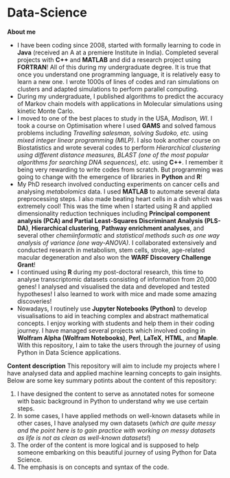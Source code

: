 # Data-Science
**About me**
- I have been coding since 2008, started with formally learning to code in **Java** (received an A at a premiere Institute in India). Completed several projects with **C++** and **MATLAB** and did a research project using **FORTRAN**! All of this during my undergraduate degree. It is true that once you understand one programming language, it is relatively easy to learn a new one. I wrote 1000s of lines of codes and ran simulations on clusters and adapted simulations to perform parallel computing. 
- During my undergraduate, I published algorithms to predict the accuracy of Markov chain models with applications in Molecular simulations using kinetic Monte Carlo. 
- I moved to one of the best places to study in the USA, *Madison, WI*. I took a course on Optimisation where I used **GAMS** and solved famous problems including *Travelling salesman, solving Sudoko, etc.* using *mixed integer linear programming (MILP)*. I also took another course on Biostatistics and wrote several codes to perform *Hierarchical clustering using different distance measures, BLAST (one of the most popular algorithms for searching DNA sequences), etc.* using **C++**. I remember it being very rewarding to write codes from scratch. But programming was going to change with the emergence of libraries in **Python** and **R**!
- My PhD research involved conducting experiments on cancer cells and analysing *metabolomics* data. I used **MATLAB** to automate several data preprocessing steps. I also made beating heart cells in a dish which was extremely cool! This was the time when I started using R and applied dimensionality reduction techniques including **Principal component analysis (PCA) and Partial Least-Squares Discriminant Analysis (PLS-DA)**, **Hierarchical clustering**, **Pathway enrichment analyses**, and several other *chemiinformatic* and *statistical methods such as one way analysis of variance (one way-ANOVA)*. I collaborated extensively and conducted research in metabolism, stem cells, stroke, age-related macular degeneration and also won the **WARF Discovery Challenge Grant**!
- I continued using **R** during my post-doctoral research, this time to analyse transcriptomic datasets consisting of information from 20,000 genes! I analysed and visualised the data and developed and tested hypotheses! I also learned to work with mice and made some amazing discoveries!
- Nowadays, I routinely use **Jupyter Notebooks (Python)** to develop visualisations to aid in teaching complex and abstract mathematical concepts. I enjoy working with students and help them in their coding journey. I have managed several projects which involved coding in **Wolfram Alpha (Wolfram Notebooks)**, **Perl**, **LaTeX**, **HTML**, and **Maple**. With this repository, I aim to take the users through the journey of using Python in Data Science applications. 

**Content description**
This repository will aim to include my projects where I have analysed data and applied machine learning concepts to gain insights. Below are some key summary potints about the content of this repository:

1. I have designed the content to serve as annotated notes for someone with basic background in Python to understand why we use certain steps.
2. In some cases, I have applied methods on well-known datasets while in other cases, I have analysed my own datasets (*which are quite messy and the point here is to gain practice with working on messy datasets as life is not as clean as well-known datasets!*)
3. The order of the content is more logical and is supposed to help someone embarking on this beautiful journey of using Python for Data Science.
4. The emphasis is on concepts and syntax of the code. 

